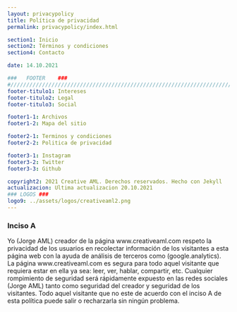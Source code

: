```yaml
---
layout: privacypolicy
title: Política de privacidad
permalink: privacypolicy/index.html

section1: Inicio
section2: Términos y condiciones
section4: Contacto

date: 14.10.2021

###   FOOTER    ###
#//////////////////////////////////////////////////////////////////////////////
footer-titulo1: Intereses
footer-titulo2: Legal
footer-titulo3: Social

footer1-1: Archivos
footer1-2: Mapa del sitio

footer2-1: Terminos y condiciones
footer2-2: Politica de privacidad

footer3-1: Instagram
footer3-2: Twitter
footer3-3: Github

copyright2: 2021 Creative AML. Derechos reservados. Hecho con Jekyll
actualizacion: Ultima actualizacion 20.10.2021
### LOGOS ###
logo9: ../assets/logos/creativeaml2.png
---
```

<h3>Inciso A</h3>
<p>Yo (Jorge AML) creador de la página www.creativeaml.com respeto la privacidad de los usuarios en  recolectar información de los visitantes a esta página web con la ayuda de análisis de terceros como (google.analytics). La página www.creativeaml.com es segura para todo aquel visitante que requiera estar en ella ya sea: leer, ver, hablar, compartir, etc. Cualquier rompimiento de seguridad será rápidamente expuesto en las redes sociales (Jorge AML) tanto como seguridad del creador y seguridad de los visitantes. Todo aquel visitante que no este de acuerdo con el inciso A de esta política puede salir o recharzarla sin ningún problema.</p>



